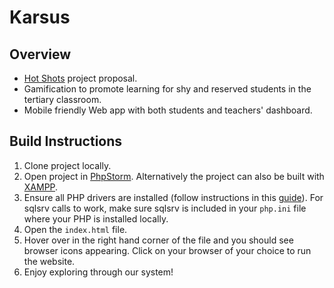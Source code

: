 # Karsus
## Overview
- [Hot Shots](https://miro.com/app/board/o9J_koTsXFs=/?moveToWidget=3074457349134293541&cot=4) project proposal.
- Gamification to promote learning for shy and reserved students in the tertiary classroom.
- Mobile friendly Web app with both students and teachers' dashboard.

## Build Instructions
1. Clone project locally.
2. Open project in [PhpStorm](https://www.jetbrains.com/phpstorm/). Alternatively the project can also be built with [XAMPP](https://www.apachefriends.org/index.html).
3. Ensure all PHP drivers are installed (follow instructions in this [guide](https://docs.microsoft.com/en-us/sql/connect/php/overview-of-the-php-sql-driver?view=sql-server-ver15)). For sqlsrv calls to work, make sure sqlsrv is included in your `php.ini` file where your PHP is installed locally.
4. Open the `index.html` file.
5. Hover over in the right hand corner of the file and you should see browser icons appearing. Click on your browser of your choice to run the website.
6. Enjoy exploring through our system!
